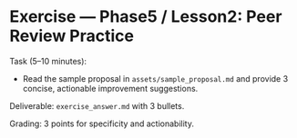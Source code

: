 # Exercise — Phase5 / Lesson2: Peer Review Practice

Task (5–10 minutes):
- Read the sample proposal in `assets/sample_proposal.md` and provide 3 concise, actionable improvement suggestions.

Deliverable: `exercise_answer.md` with 3 bullets.

Grading: 3 points for specificity and actionability.

